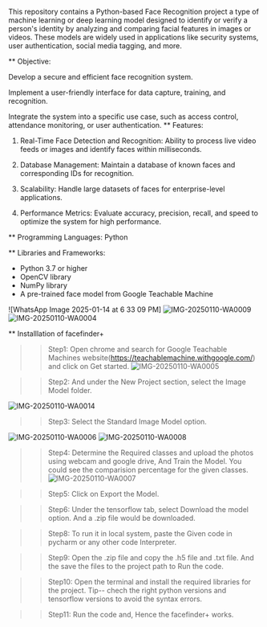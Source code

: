 
This repository contains a Python-based  Face Recognition project a type of machine learning or deep learning model designed to identify or verify a person's identity by analyzing and comparing facial features in images or videos. These models are widely used in applications like security systems, user authentication, social media tagging, and more.

** Objective:

Develop a secure and efficient face recognition system.

Implement a user-friendly interface for data capture, training, and recognition.

Integrate the system into a specific use case, such as access control, attendance monitoring, or user authentication.
 ** Features:

1. Real-Time Face Detection and Recognition:
Ability to process live video feeds or images and identify faces within milliseconds.


2. Database Management:
Maintain a database of known faces and corresponding IDs for recognition.


3. Scalability:
Handle large datasets of faces for enterprise-level applications.


4. Performance Metrics:
Evaluate accuracy, precision, recall, and speed to optimize the system for high performance.

** Programming Languages: Python

** Libraries and Frameworks:
- Python 3.7 or higher
- OpenCV library
- NumPy library
- A pre-trained face model from Google Teachable Machine

![WhatsApp Image 2025-01-14 at 6 33 09 PM]
![IMG-20250110-WA0009](https://github.com/user-attachments/assets/7645db81-4077-4c6b-9e91-d157d3027dfe)
![IMG-20250110-WA0004](https://github.com/user-attachments/assets/50d8387c-741e-44f6-9f6c-09fc80a86769)

** Installlation of facefinder+ 
>> Step1: Open chrome and search for Google Teachable Machines website(https://teachablemachine.withgoogle.com/) and click on Get started.
>> ![IMG-20250110-WA0005](https://github.com/user-attachments/assets/0987cd3e-4b2c-4fe9-9d06-13dd27e10f05)

>> Step2: And under the New Project section, select the Image Model folder.

![IMG-20250110-WA0014](https://github.com/user-attachments/assets/101a3efa-b4b3-4207-8e77-8bcb25ea9e23)

>> Step3: Select the Standard Image Model option.

![IMG-20250110-WA0006](https://github.com/user-attachments/assets/486e4b2e-b765-4cee-85e4-84602c7eccc4)
![IMG-20250110-WA0008](https://github.com/user-attachments/assets/2383156e-fea8-4bc2-acad-c2adae8fd03b)

>> Step4: Determine the Required classes and upload the photos using webcam and google drive, And Train the Model. You could see the comparision percentage for the given classes.
![IMG-20250110-WA0007](https://github.com/user-attachments/assets/453fca32-a66f-43f8-8d26-84e4e953f4d4)

>> Step5: Click on Export the Model.

>> Step6: Under the tensorflow tab, select Download the model option. And a .zip file would be downloaded. 


>> Step8: To run it in local system, paste the Given code in pycharm or any other code Interpreter.

>> Step9: Open the .zip file and copy the .h5 file and .txt file. And the save the files to the project path to Run the code.

>> Step10: Open the terminal and install the required libraries for the project.
Tip-- chech the right python versions and tensorflow versions to avoid the syntax errors.

>> Step11: Run the code and, Hence the facefinder+ works.
